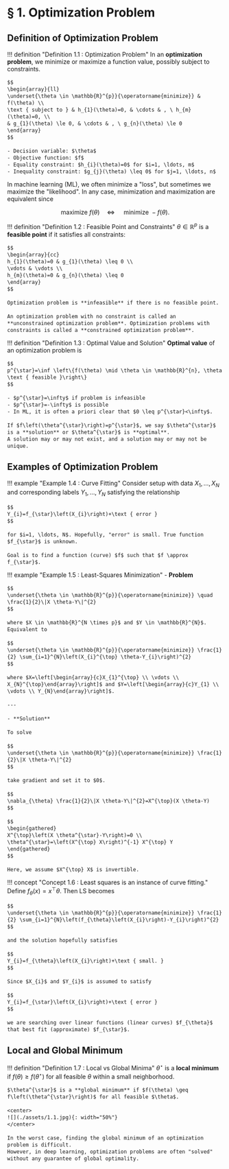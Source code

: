 # § 1. Optimization Problem

## Definition of Optimization Problem

!!! definition "Definition 1.1 : Optimization Problem"
    In an **optimization problem**, we minimize or maximize a function value, possibly subject to constraints.

    $$
    \begin{array}{ll}
    \underset{\theta \in \mathbb{R}^{p}}{\operatorname{minimize}} & f(\theta) \\
    \text { subject to } & h_{1}(\theta)=0, & \cdots & , \ h_{m}(\theta)=0, \\
    & g_{1}(\theta) \le 0, & \cdots & , \ g_{n}(\theta) \le 0
    \end{array}
    $$

    - Decision variable: $\theta$
    - Objective function: $f$
    - Equality constraint: $h_{i}(\theta)=0$ for $i=1, \ldots, m$
    - Inequality constraint: $g_{j}(\theta) \leq 0$ for $j=1, \ldots, n$

In machine learning (ML), we often minimize a "loss", but sometimes we maximize the "likelihood".
In any case, minimization and maximization are equivalent since

$$
\text { maximize } f(\theta) \quad \Leftrightarrow \quad \text { minimize }-f(\theta).
$$

!!! definition "Definition 1.2 : Feasible Point and Constraints"
    $\theta \in \mathbb{R}^{p}$ is a **feasible point** if it satisfies all constraints:

    $$
    \begin{array}{cc}
    h_{1}(\theta)=0 & g_{1}(\theta) \leq 0 \\
    \vdots & \vdots \\
    h_{m}(\theta)=0 & g_{n}(\theta) \leq 0
    \end{array}
    $$

    Optimization problem is **infeasible** if there is no feasible point.

    An optimization problem with no constraint is called an **unconstrained optimization problem**. Optimization problems with constraints is called a **constrained optimization problem**.

!!! definition "Definition 1.3 <a id="definition-1-3"></a>: Optimal Value and Solution"
    **Optimal value** of an optimization problem is

    $$
    p^{\star}=\inf \left\{f(\theta) \mid \theta \in \mathbb{R}^{n}, \theta \text { feasible }\right\}
    $$

    - $p^{\star}=\infty$ if problem is infeasible
    - $p^{\star}=-\infty$ is possible
    - In ML, it is often a priori clear that $0 \leq p^{\star}<\infty$.

    If $f\left(\theta^{\star}\right)=p^{\star}$, we say $\theta^{\star}$ is a **solution** or $\theta^{\star}$ is **optimal**.  
    A solution may or may not exist, and a solution may or may not be unique.

## Examples of Optimization Problem

!!! example "Example 1.4 : Curve Fitting"
    Consider setup with data $X_{1}, \ldots, X_{N}$ and corresponding labels $Y_{1}, \ldots, Y_{N}$ satisfying the relationship
    
    $$
    Y_{i}=f_{\star}\left(X_{i}\right)+\text { error }
    $$

    for $i=1, \ldots, N$. Hopefully, "error" is small. True function $f_{\star}$ is unknown.

    Goal is to find a function (curve) $f$ such that $f \approx f_{\star}$.

!!! example "Example 1.5 : Least-Squares Minimization"
    - **Problem**

    $$
    \underset{\theta \in \mathbb{R}^{p}}{\operatorname{minimize}} \quad \frac{1}{2}\|X \theta-Y\|^{2}
    $$

    where $X \in \mathbb{R}^{N \times p}$ and $Y \in \mathbb{R}^{N}$. Equivalent to
    
    $$
    \underset{\theta \in \mathbb{R}^{p}}{\operatorname{minimize}} \frac{1}{2} \sum_{i=1}^{N}\left(X_{i}^{\top} \theta-Y_{i}\right)^{2}
    $$
    
    where $X=\left[\begin{array}{c}X_{1}^{\top} \\ \vdots \\ X_{N}^{\top}\end{array}\right]$ and $Y=\left[\begin{array}{c}Y_{1} \\ \vdots \\ Y_{N}\end{array}\right]$.

    ---

    - **Solution**

    To solve

    $$
    \underset{\theta \in \mathbb{R}^{p}}{\operatorname{minimize}} \frac{1}{2}\|X \theta-Y\|^{2}
    $$

    take gradient and set it to $0$.

    $$
    \nabla_{\theta} \frac{1}{2}\|X \theta-Y\|^{2}=X^{\top}(X \theta-Y)
    $$

    $$
    \begin{gathered}
    X^{\top}\left(X \theta^{\star}-Y\right)=0 \\
    \theta^{\star}=\left(X^{\top} X\right)^{-1} X^{\top} Y
    \end{gathered}
    $$

    Here, we assume $X^{\top} X$ is invertible.

!!! concept "Concept 1.6 : Least squares is an instance of curve fitting."
    Define $f_{\theta}(x)=x^{\top} \theta$.
    Then LS becomes

    $$
    \underset{\theta \in \mathbb{R}^{p}}{\operatorname{minimize}} \frac{1}{2} \sum_{i=1}^{N}\left(f_{\theta}\left(X_{i}\right)-Y_{i}\right)^{2}
    $$

    and the solution hopefully satisfies

    $$
    Y_{i}=f_{\theta}\left(X_{i}\right)+\text { small. }
    $$

    Since $X_{i}$ and $Y_{i}$ is assumed to satisfy

    $$
    Y_{i}=f_{\star}\left(X_{i}\right)+\text { error }
    $$

    we are searching over linear functions (linear curves) $f_{\theta}$ that best fit (approximate) $f_{\star}$.

## Local and Global Minimum

!!! definition "Definition 1.7 : Local vs Global Minima"
    $\theta^{\star}$ is a **local minimum** if $f(\theta) \geq f\left(\theta^{\star}\right)$ for all feasible $\theta$ within a small neighborhood.

    $\theta^{\star}$ is a **global minimum** if $f(\theta) \geq f\left(\theta^{\star}\right)$ for all feasible $\theta$.

    <center>
    ![](./assets/1.1.jpg){: width="50%"}
    </center>

    In the worst case, finding the global minimum of an optimization problem is difficult.
    However, in deep learning, optimization problems are often "solved" without any guarantee of global optimality.